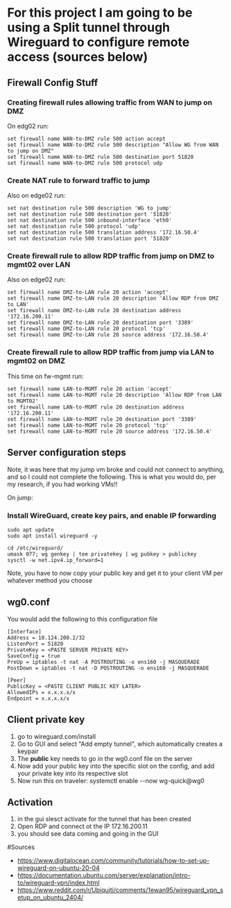 # For this project I am going to be using a Split tunnel through Wireguard to configure remote access (sources below)

## Firewall Config Stuff
### Creating firewall rules allowing traffic from WAN to jump on DMZ
On edg02 run:
```
set firewall name WAN-to-DMZ rule 500 action accept
set firewall name WAN-to-DMZ rule 500 description "Allow WG from WAN to jump on DMZ"
set firewall name WAN-to-DMZ rule 500 destination port 51820
set firewall name WAN-to-DMZ rule 500 protocol udp 
```
### Create NAT rule to forward traffic to jump
Also on edge02 run:
```
set nat destination rule 500 description 'WG to jump'
set nat destination rule 500 destination port '51820'
set nat destination rule 500 inbound-interface 'eth0'
set nat destination rule 500 protocol 'udp'
set nat destination rule 500 translation address '172.16.50.4'
set nat destination rule 500 translation port '51820'
```
### Create firewall rule to allow RDP traffic from jump on DMZ to mgmt02 over LAN
Also on edge02 run:
```
set firewall name DMZ-to-LAN rule 20 action 'accept'
set firewall name DMZ-to-LAN rule 20 description 'Allow RDP from DMZ to LAN'
set firewall name DMZ-to-LAN rule 20 destination address '172.16.200.11'
set firewall name DMZ-to-LAN rule 20 destination port '3389'
set firewall name DMZ-to-LAN rule 20 protocol 'tcp'
set firewall name DMZ-to-LAN rule 20 source address '172.16.50.4'
```
### Create firewall rule to allow RDP traffic from jump via LAN to mgmt02 on DMZ
This time on fw-mgmt run:
```
set firewall name LAN-to-MGMT rule 20 action 'accept'
set firewall name LAN-to-MGMT rule 20 description 'Allow RDP from LAN to MGMT02'
set firewall name LAN-to-MGMT rule 20 destination address '172.16.200.11'
set firewall name LAN-to-MGMT rule 20 destination port '3389'
set firewall name LAN-to-MGMT rule 20 protocol 'tcp'
set firewall name LAN-to-MGMT rule 20 source address '172.16.50.4'
```

## Server configuration steps
Note, it was here that my jump vm broke and could not connect to anything, and so I could not complete the following. This is what you would do, per my research, if you had working VMs!!

On jump:
### Install WireGuard, create key pairs, and enable IP forwarding
```
sudo apt update
sudo apt install wireguard -y

cd /etc/wireguard/
umask 077; wg genkey | tee privatekey | wg pubkey > publickey
sysctl -w net.ipv4.ip_forward=1
```
Note, you have to now copy your public key and get it to your client VM per whatever method you choose
## wg0.conf
You would add the following to this configuration file 
```
[Interface]
Address = 10.124.200.2/32
ListenPort = 51820
PrivateKey = <PASTE SERVER PRIVATE KEY>
SaveConfig = true
PreUp = iptables -t nat -A POSTROUTING -o ens160 -j MASQUERADE
PostDown = iptables -t nat -D POSTROUTING -o ens160 -j MASQUERADE

[Peer]
PublicKey = <PASTE CLIENT PUBLIC KEY LATER>
AllowedIPs = x.x.x.x/x
Endpoint = x.x.x.x/x
```
## Client private key
1. go to wireguard.com/install
2. Go to GUI and select "Add empty tunnel", which automatically creates a keypair
3. The **public** key needs to go in the wg0.conf file on the server
4. Now add your public key into the specific slot on the config, and add your private key into its respective slot
5. Now run this on traveler:  systemctl enable --now wg-quick@wg0

## Activation
1. in the gui slesct activate for the tunnel that has been created
2. Open RDP and connect ot the IP 172.16.200.11
3. you should see data coming and going in the GUI

#Sources
- https://www.digitalocean.com/community/tutorials/how-to-set-up-wireguard-on-ubuntu-20-04
- https://documentation.ubuntu.com/server/explanation/intro-to/wireguard-vpn/index.html
- https://www.reddit.com/r/Ubiquiti/comments/1ewan95/wireguard_vpn_setup_on_ubuntu_2404/














